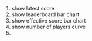 
1. show latest score
2. show leaderboard bar chart
3. show effective score bar chart
4. show number of players curve
5. 
